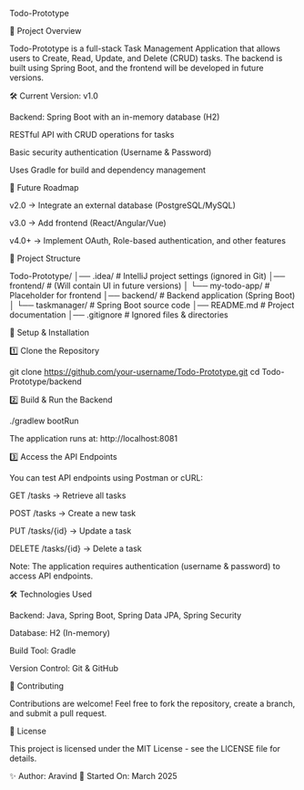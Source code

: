 Todo-Prototype

📌 Project Overview

Todo-Prototype is a full-stack Task Management Application that allows users to Create, Read, Update, and Delete (CRUD) tasks. The backend is built using Spring Boot, and the frontend will be developed in future versions.

🛠 Current Version: v1.0

Backend: Spring Boot with an in-memory database (H2)

RESTful API with CRUD operations for tasks

Basic security authentication (Username & Password)

Uses Gradle for build and dependency management

🚀 Future Roadmap

v2.0 → Integrate an external database (PostgreSQL/MySQL)

v3.0 → Add frontend (React/Angular/Vue)

v4.0+ → Implement OAuth, Role-based authentication, and other features

📂 Project Structure

Todo-Prototype/
│── .idea/                # IntelliJ project settings (ignored in Git)
│── frontend/             # (Will contain UI in future versions)
│   └── my-todo-app/      # Placeholder for frontend
│── backend/              # Backend application (Spring Boot)
│   └── taskmanager/      # Spring Boot source code
│── README.md             # Project documentation
│── .gitignore            # Ignored files & directories

🔧 Setup & Installation

1️⃣ Clone the Repository

git clone https://github.com/your-username/Todo-Prototype.git
cd Todo-Prototype/backend

2️⃣ Build & Run the Backend

./gradlew bootRun

The application runs at: http://localhost:8081

3️⃣ Access the API Endpoints

You can test API endpoints using Postman or cURL:

GET /tasks → Retrieve all tasks

POST /tasks → Create a new task

PUT /tasks/{id} → Update a task

DELETE /tasks/{id} → Delete a task

Note: The application requires authentication (username & password) to access API endpoints.

🛠 Technologies Used

Backend: Java, Spring Boot, Spring Data JPA, Spring Security

Database: H2 (In-memory)

Build Tool: Gradle

Version Control: Git & GitHub

📌 Contributing

Contributions are welcome! Feel free to fork the repository, create a branch, and submit a pull request.

📜 License

This project is licensed under the MIT License - see the LICENSE file for details.

✨ Author: Aravind
📅 Started On: March 2025

